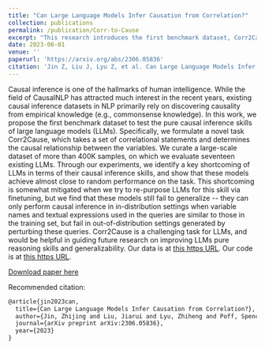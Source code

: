 ```yaml
---
title: "Can Large Language Models Infer Causation from Correlation?"
collection: publications
permalink: /publication/Corr-to-Cause
excerpt: "This research introduces the first benchmark dataset, Corr2Cause, to test large language models (LLMs) pure causal inference skills."
date: 2023-06-01
venue: ''
paperurl: 'https://arxiv.org/abs/2306.05836'
citation: 'Jin Z, Liu J, Lyu Z, et al. Can Large Language Models Infer Causation from Correlation? arXiv preprint arXiv:2306.05836, 2023.'
---
```

Causal inference is one of the hallmarks of human intelligence. While the field of CausalNLP has attracted much interest in the recent years, existing causal inference datasets in NLP primarily rely on discovering causality from empirical knowledge (e.g., commonsense knowledge). In this work, we propose the first benchmark dataset to test the pure causal inference skills of large language models (LLMs). Specifically, we formulate a novel task Corr2Cause, which takes a set of correlational statements and determines the causal relationship between the variables. We curate a large-scale dataset of more than 400K samples, on which we evaluate seventeen existing LLMs. Through our experiments, we identify a key shortcoming of LLMs in terms of their causal inference skills, and show that these models achieve almost close to random performance on the task. This shortcoming is somewhat mitigated when we try to re-purpose LLMs for this skill via finetuning, but we find that these models still fail to generalize -- they can only perform causal inference in in-distribution settings when variable names and textual expressions used in the queries are similar to those in the training set, but fail in out-of-distribution settings generated by perturbing these queries. Corr2Cause is a challenging task for LLMs, and would be helpful in guiding future research on improving LLMs pure reasoning skills and generalizability. Our data is at [this https URL](https://huggingface.co/datasets/causalnlp/corr2cause). Our code is at [this https URL](https://github.com/causalNLP/corr2cause).

[Download paper here](https://arxiv.org/abs/2306.05836)

Recommended citation:

```tex
@article{jin2023can,
  title={Can Large Language Models Infer Causation from Correlation?},
  author={Jin, Zhijing and Liu, Jiarui and Lyu, Zhiheng and Poff, Spencer and Sachan, Mrinmaya and Mihalcea, Rada and Diab, Mona and Sch{\"o}lkopf, Bernhard},
  journal={arXiv preprint arXiv:2306.05836},
  year={2023}
}

```

